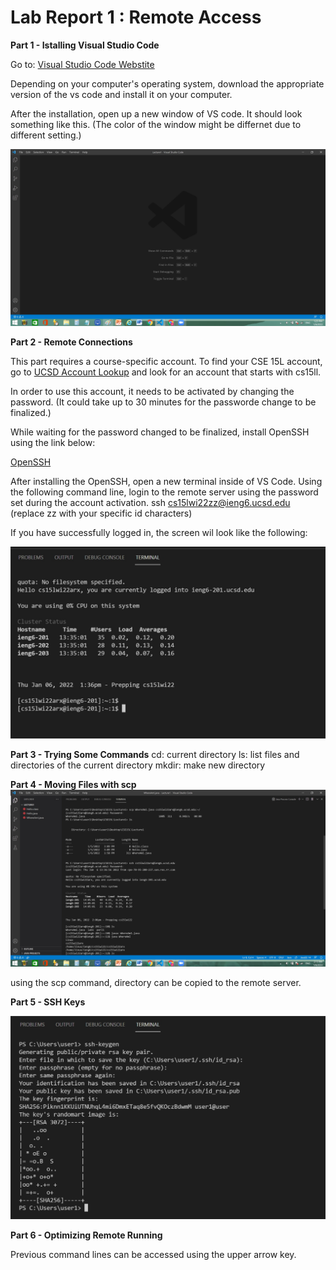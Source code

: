 
# **Lab Report 1 : Remote Access**

**Part 1 - Istalling Visual Studio Code**

Go to: [Visual Studio Code Webstite](https://code.visualstudio.com/)

Depending on your computer's operating system, download the appropriate version of the vs code and install it on your computer.

After the installation, open up a new window of VS code. It should look something like this.
(The color of the window might be differnet due to different setting.)

![image](vscode.jpg)

**Part 2 - Remote Connections**

This part requires a course-specific account.
To find your CSE 15L account, go to [UCSD Account Lookup](https://sdacs.ucsd.edu/~icc/index.php)
and look for an account that starts with cs15ll.

In order to use this account, it needs to be activated by changing the password. (It could take up to 30 minutes for the passworde change to be finalized.)

While waiting for the password changed to be finalized, install OpenSSH using the link below:

[OpenSSH](https://docs.microsoft.com/en-us/windows-server/administration/openssh/openssh_install_firstuse)

After installing the OpenSSH, open a new terminal inside of VS Code.
Using the following command line, login to the remote server using the password set during the account activation.
ssh cs15lwi22zz@ieng6.ucsd.edu
(replace zz with your specific id characters)

If you have successfully logged in, the screen wil look like the following:

![image](ssh.jpg)

**Part 3 - Trying Some Commands**
cd: current directory
ls: list files and directories of the current directory
mkdir: make new directory


**Part 4 - Moving Files with scp**
![image](scp.jpg)

using the scp command, directory can be copied to the remote server.

**Part 5 - SSH Keys**

![image](ssh-keygen.jpg)

**Part 6 - Optimizing Remote Running**

Previous command lines can be accessed using the upper arrow key.





                                                            
                                                
